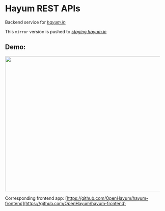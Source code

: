 # Hayum REST APIs
Backend service for *[hayum.in](http://alpha-v2.hayum.in/music)*
  
This `mirror` version is pushed to  *[staging.hayum.in](http://staging.hayum.in)*

## Demo:  
<img src="public/demo/hayum_demo.gif" width="800" height="440"/>

Corresponding frontend app: [https://github.com/OpenHayum/hayum-frontend](https://github.com/OpenHayum/hayum-frontend)
